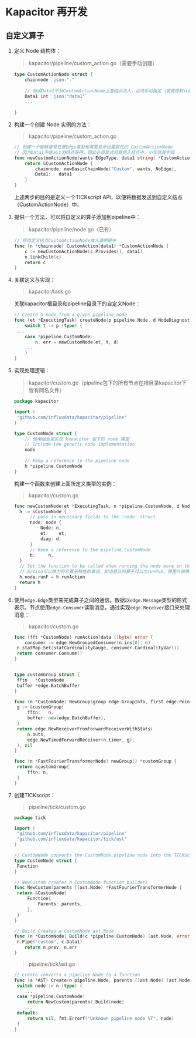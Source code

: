 # Kapacitor 再开发

## 自定义算子

1. 定义 Node 结构体：

   > kapacitor/pipeline/custom_action.go（需要手动创建）

   ```go
   type CustomActionNode struct {
       chainnode `json:"-"`
       
       // 假设Data1不从CustomActionNode上游结点流入，必须手动指定（或使用默认值）
       Data1 int `json:"data1"`
       ...
       
   }
   ```
   
2. 构建一个创建 Node 实例的方法：

   > kapacitor/pipeline/custom_action.go

   ```go
   // 创建一个能够接受任意Edge类型和需要显示设置属性的 CustomActionNode
   // 因为Data1不能从上游结点获得，因此必须显式将其传入结点中，小写其首字母
   func newCustomActionNode(wants EdgeType, data1 string) *CustomActionNode {
       return &CustomActionNode {
           chainnode: newBasicChainNode("Custom", wants, NoEdge),
           Data1:   data1
       }
   }
   ```

   上述两步的目的是定义一个TICKscript API，以便将数据发送到自定义结点（CustomActionNode）中。

3. 提供一个方法，可以将自定义的算子添加到pipeline中：

   > kapacitor/pipeline/node.go（已有）

   ```go
   // 将自定义结点CustomActionNode放入调用链中
   func (n *chainnode) CustomAction(data1) *CustomActionNode {
       c := newCustomActionNode(c.Provides(), data1)
       n.linkChild(c)
       return c
   } 
   ```

4. 关联定义与实现：

   > kapacitor/task.go

   关联kapacitor根目录和pipeline目录下的自定义Node：

   ```go
   // Create a node from a given pipeline node
   func (et *ExecutingTask) createNode(p pipeline.Node, d NodeDiagnostic) (n Node, err error) {
       switch t := p.(type) {
   	...
       case *pipeline.CustomNode:
           n, err = newCustomNode(et, t, d)
       ...
       }
   }
   ```

5. 实现处理逻辑：

   > kapacitor/custom.go（pipeline包下的所有节点在根目录kapacitor下皆有同名文件）

   ```go
   package kapacitor
   
   import (
   	"github.com/influxdata/kapacitor/pipeline"
   )
   
   type CustomNode struct {
       // 使用组合来实现 kapacitor 包下的 node 类型
       // Include the generic node implementation
       node
       
       // Keep a reference to the pipeline node
       h *pipeline.CustomNode
   }
   ```

   构建一个函数来创建上面所定义类型的实例：

   > kapacitor/custom.go

     ```go
   func newCustomNode(et *ExecutingTask, n *pipeline.CustomNode, d NodeDiagnostic) (*CustomNode, error) {
       h := &CustomNode {
           // pass in necessary fields to the 'node' struct
           node: node {
               Node: n,
               et:	  et,
               diag: d,
           }
           // Keep a reference to the pipeline.CustomNode
           h:	  n,
       }
       // Set the function to be called when running the node more on this in a bit.
       // Action可以换为符合算子特性的单词，如消息队列算子可以为runPub，傅里叶转换算子可以为runTransform
       h.node.runF = h.runAction
       return h
   }
     ```

6. 使用`edge.Edge`类型来完成算子之间的通信。数据以`edge.Message`类型的形式表示。节点使用`edge.Consumer`读取消息，通过实现`edge.Receiver`接口来处理消息：

   > kapacitor/custom.go

   ```go
   func (fft *CustomNode) runAction(data []byte) error {
       consumer := edge.NewGroupedConsumer(n.ins[0], n)
   	n.statMap.Set(statCardinalityGauge, consumer.CardinalityVar())
   	return consumer.Consume()
   }
   
   
   type customGroup struct {
   	fftn   *CustomNode
   	buffer *edge.BatchBuffer
   }
   
   func (n *CustomNode) NewGroup(group edge.GroupInfo, first edge.PointMeta) (edge.Receiver, error) {
   	g := &customGroup{
   		fftn:   n,
   		buffer: new(edge.BatchBuffer),
   	}
   	return edge.NewReceiverFromForwardReceiverWithStats(
   		n.outs,
   		edge.NewTimedForwardReceiver(n.timer, g),
   	), nil
   }
   
   func (n *FastFourierTransformerNode) newGroup() *customGroup {
   	return &customGroup{
   		fftn: n,
   	}
   }
   ```

7. 创建TICKscript：

   > pipeline/tick/custom.go

   ```go
   package tick
   
   import (
   	"github.com/influxdata/kapacitor/pipeline"
   	"github.com/influxdata/kapacitor/tick/ast"
   )
   
   // CustomNode converts the CustomNode pipeline node into the TICKScript AST
   type CustomNode struct {
   	Function
   }
   
   // NewCustom creates a CustomNode function builders
   func NewCustom(parents []ast.Node) *FastFourierTransformerNode {
   	return &CustomNode{
   		Function{
   			Parents: parents,
   		},
   	}
   }
   
   // Build Creates a CustomNode ast.Node
   func (n *CustomNode) Build(c *pipeline.CustomNode) (ast.Node, error) {
   	n.Pipe("custom", c.Data1)
       return n.prev, n.err
   }
   
   ```

   > pipeline/tick/ast.go

   ```go
   // Create converts a pipeline Node to a function
   func (a *AST) Create(n pipeline.Node, parents []ast.Node) (ast.Node, error) {
   	switch node := n.(type) {
       ...
   	case *pipeline.CustomNode:
   		return NewCustom(parents).Build(node)
       ...
   	default:
   		return nil, fmt.Errorf("Unknown pipeline node %T", node)
   	}
   }
   ```

   



